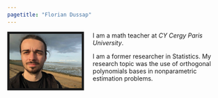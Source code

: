 ```yaml
---
pagetitle: "Florian Dussap"
---
```


<img src="./Files/photo.jpg" style="width:33%; border:5px solid; margin-right: 20px" align="left"/>

I am a math teacher at *CY Cergy Paris University*.

I am a former researcher in Statistics. My research topic was the use of orthogonal polynomials bases in nonparametric estimation problems.
